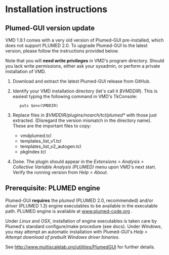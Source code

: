 Installation instructions
========================================



Plumed-GUI version update
----------------------------------------

VMD 1.9.1 comes with a very old version of Plumed-GUI pre-installed,
which does not support PLUMED 2.0. To upgrade Plumed-GUI to the latest
version, please follow the instructions provided below.  

Note that you will **need write privileges** in VMD's program
directory. Should you lack write permissions, either ask your
sysadmin, or perform a private installation of VMD.

1. Download and extract the latest Plumed-GUI release from GitHub.

2. Identify your VMD installation directory (let's call it
   _$VMDDIR_). This is easiest typing the following command in VMD's
   TkConsole:

          puts $env(VMDDIR)

3. Replace files in _$VMDDIR/plugins/noarch/tcl/plumed*_ with those
   just extracted. (Disregard the version mismatch in the directory
   name).  These are the important files to copy:
   * vmdplumed.tcl
   * templates_list_v1.tcl
   * templates_list_v2_autogen.tcl    
   * pkgIndex.tcl

4. Done. The plugin should appear in the _Extensions > Analysis >
   Collective Variable Analysis (PLUMED)_ menu upon VMD's next
   start. Verify the running version from _Help > About_.



Prerequisite: PLUMED engine
----------------------------------------

Plumed-GUI **requires** the _plumed_ (PLUMED 2.0, recommended) and/or
_driver_ (PLUMED 1.3) engine executables to be available in the
executable path.  PLUMED engine is available at www.plumed-code.org .

Under *Linux* and *OSX*, installation of engine executables is taken
care by Plumed's standard configure/make procedure (see docs).  Under
*Windows*, you may attempt an automatic installation with Plumed-GUI's
_Help > Attempt download of prebuilt Windows driver binaries_.

See http://www.multiscalelab.org/utilities/PlumedGUI for
further details. 
